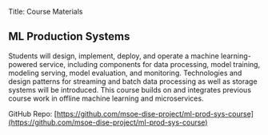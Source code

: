 Title: Course Materials

## ML Production Systems
Students will design, implement, deploy, and operate a machine learning-powered service, including components for data processing,
model training, modeling serving, model evaluation, and monitoring.  Technologies and design patterns for streaming and batch data
processing as well as storage systems will be introduced.  This course builds on and integrates previous course work in offline
machine learning and microservices.

GitHub Repo: [https://github.com/msoe-dise-project/ml-prod-sys-course](https://github.com/msoe-dise-project/ml-prod-sys-course)
